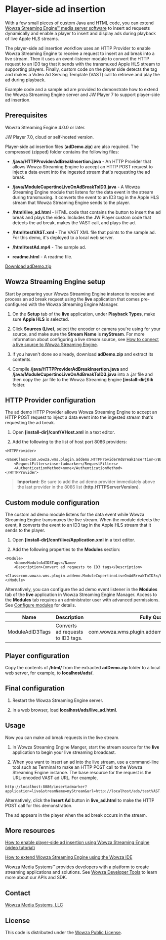 # Player-side ad insertion
With a few small pieces of custom Java and HTML code, you can extend [Wowza Streaming Engine™ media server software](https://www.wowza.com/products/streaming-engine) to insert ad requests dynamically and enable a player to insert and display ads during playback of live Apple HLS streams.

The player-side ad insertion workflow uses an HTTP Provider to enable Wowza Streaming Engine to receive a request to insert an ad break into a live stream. Then it uses an event-listener module to convert the HTTP request to an ID3 tag that it sends with the transmuxed Apple HLS stream to supporting players. Finally, custom code on the player side detects the tag and makes a Video Ad Serving Template (VAST) call to retrieve and play the ad during playback.

Example code and a sample ad are provided to demonstrate how to extend the Wowza Streaming Engine server and JW Player 7 to support player-side ad insertion.

## Prerequisites

Wowza Streaming Engine 4.0.0 or later.

JW Player 7.0, cloud or self-hosted version.

Player-side ad insertion files (**adDemo.zip**) are also required. The compressed (zipped) folder contains the following files:

* **/java/HTTPProviderAdBreakInsertion.java** - An HTTP Provider that allows Wowza Streaming Engine to accept an HTTP POST request to inject a data event into the ingested stream that's requesting the ad break.

* **/java/ModuleCupertinoLiveOnAdBreakToID3.java** - A Wowza Streaming Engine module that listens for the data event in the stream during transmuxing. It converts the event to an ID3 tag in the Apple HLS stream that Wowza Streaming Engine sends to the player.

* **/html/live_ad.html** - HTML code that contains the button to insert the ad break and plays the video. Includes the JW Player custom code that detects the ad break, makes the VAST call, and plays the ad.

* **/html/testVAST.xml** - The VAST XML file that points to the sample ad. For this demo, it's deployed to a local web server.

* **/html/testAd.mp4** - The sample ad.

* **readme.html** - A readme file.

[Download adDemo.zip](https://www.wowza.com/downloads/forums/adDemo/adDemo.zip)

## Wowza Streaming Engine setup
Start by preparing your Wowza Streaming Engine instance to receive and process an ad break request using the **live** application that comes pre-configured with the Wowza Streaming Engine Manager.

1. On the **Setup** tab of the **live** application, under **Playback Types**, make sure **Apple HLS** is selected.

2. Click **Sources (Live)**, select the encoder or camera you're using for your source, and make sure the **Stream Name** is **myStream**. For more information about configuring a live stream source, see [How to connect a live source to Wowza Streaming Engine](https://www.wowza.com/forums/content.php?610-How-to-connect-a-publisher-to-Wowza-Streaming-Engine).

3. If you haven't done so already, download **adDemo.zip** and extract its contents.

4. Compile **/java/HTTPProviderAdBreakInsertion.java** and **/java/ModuleCupertinoLiveOnAdBreakToID3.java** into a .jar file and then copy the .jar file to the Wowza Streaming Engine **[install-dir]/lib** folder.

## HTTP Provider configuration
The ad demo HTTP Provider allows Wowza Streaming Engine to accept an HTTP POST request to inject a data event into the ingested stream that's requesting the ad break.

1. Open **[install-dir]/conf/VHost.xml** in a text editor.

2. Add the following to the list of host port 8086 providers:
```
<HTTPProvider>
	<BaseClass>com.wowza.wms.plugin.addemo.HTTPProviderAdBreakInsertion</BaseClass>
	<RequestFilters>insertadmarker</RequestFilters>
	<AuthenticationMethod>none</AuthenticationMethod>
</HTTPProvider>
```
> **Important:** Be sure to add the ad demo provider immediately above the last provider in the 8086 list (**http.HTTPServerVersion**).

## Custom module configuration
The custom ad demo module listens for the data event while Wowza Streaming Engine transmuxes the live stream. When the module detects the event, it converts the event to an ID3 tag in the Apple HLS stream that it sends to the player.

1. Open **[install-dir]/conf/live/Application.xml** in a text editor.

2. Add the following properties to the **Modules** section:
```
<Module>
	<Name>ModuleAdID3Tags</Name>
	<Description>Convert ad requests to ID3 tags</Description>
	<Class>com.wowza.wms.plugin.addemo.ModuleCupertinoLiveOnAdBreakToID3</Class>
</Module>
```

Alternatively, you can configure the ad demo event listener in the **Modules** tab of the **live** application in Wowza Streaming Engine Manager. Access to the **Modules** tab requires an administrator user with advanced permissions. See [Configure modules](https://www.wowza.com/forums/content.php?625-How-to-get-started-as-a-Wowza-Streaming-Engine-Manager-administrator#configModules) for details.

**Name** | **Description** | **Fully Qualified Class Name**
-----|-------------|---------------------------
ModuleAdID3Tags | Converts ad requests to ID3 tags. | com.wowza.wms.plugin.addemo.ModuleCupertinoLiveOnAdBreakToID3

## Player configuration

Copy the contents of **/html/** from the extracted **adDemo.zip** folder to a local web server, for example, to **localhost/ads/**.

## Final configuration
1. Restart the Wowza Streaming Engine server.

2. In a web browser, load **localhost/ads/live_ad.html**.

## Usage
Now you can make ad break requests in the live stream.

1. In Wowza Streaming Engine Manger, start the stream source for the **live** application to begin your live streaming broadcast.

2. When you want to insert an ad into the live stream, use a command-line tool such as Terminal to make an HTTP POST call to the Wowza Streaming Engine instance. The base resource for the request is the URL-encoded VAST ad URL. For example,
```
http://localhost:8086/insertadmarker?application=live&streamName=myStream&url=http://localhost/ads/testVAST.xml
```

Alternatively, click the **Insert Ad** button in **live_ad.html** to make the HTTP POST call for this demonstration.

The ad appears in the player when the ad break occurs in the stream.

## More resources
[How to enable player-side ad insertion using Wowza Streaming Engine (video tutorial)](https://www.wowza.com/forums/content.php?735-How-to-enable-player-side-ad-insertion-using-Wowza-Streaming-Engine)

[How to extend Wowza Streaming Engine using the Wowza IDE](https://www.wowza.com/forums/content.php?759-How-to-extend-Wowza-Streaming-Engine-using-the-Wowza-IDE)

Wowza Media Systems™ provides developers with a platform to create streaming applications and solutions. See [Wowza Developer Tools](https://www.wowza.com/resources/developers) to learn more about our APIs and SDK.

## Contact
[Wowza Media Systems, LLC](https://www.wowza.com/contact)

## License
This code is distributed under the [Wowza Public License](https://github.com/WowzaMediaSystems/wse-example-ad-insertion/blob/master/LICENSE.txt).
